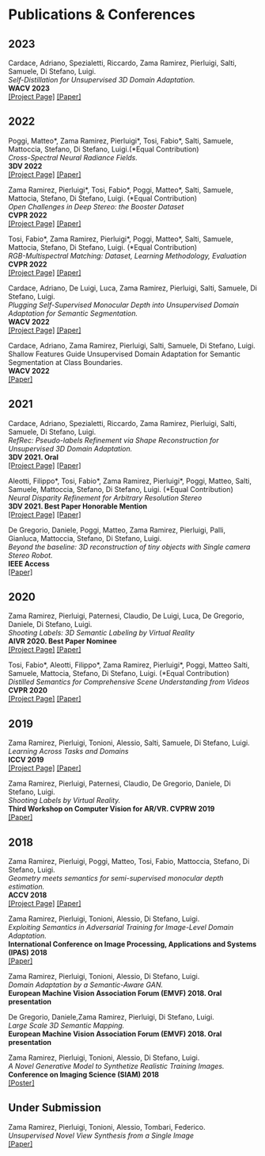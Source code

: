 # Publications & Conferences

## 2023

Cardace, Adriano, Spezialetti, Riccardo, Zama Ramirez, Pierluigi, Salti, Samuele, Di Stefano, Luigi. \
_Self-Distillation for Unsupervised 3D Domain Adaptation._ \
__WACV 2023__ \
[[Project Page]](https://cvlab-unibo.github.io/FeatureDistillation/)
[[Paper]](https://arxiv.org/abs/2210.08226)

## 2022

Poggi, Matteo*, Zama Ramirez, Pierluigi*, Tosi, Fabio*, Salti, Samuele, Mattoccia, Stefano, Di Stefano, Luigi.(*Equal Contribution) \
_Cross-Spectral Neural Radiance Fields._ \
__3DV 2022__ \
[[Project Page]](https://cvlab-unibo.github.io/xnerf-web/)
[[Paper]](https://arxiv.org/pdf/2209.00648.pdf)

Zama Ramirez, Pierluigi*, Tosi, Fabio*, Poggi, Matteo*, Salti, Samuele, Mattocia, Stefano, Di Stefano, Luigi. (*Equal Contribution)\
_Open Challenges in Deep Stereo: the Booster Dataset_ \
__CVPR 2022__ \
[[Project Page]](https://cvlab-unibo.github.io/booster-web/)
[[Paper]](https://arxiv.org/abs/2206.04671)

Tosi, Fabio*, Zama Ramirez, Pierluigi*, Poggi, Matteo*, Salti, Samuele, Mattocia, Stefano, Di Stefano, Luigi. (*Equal Contribution)\
_RGB-Multispectral Matching: Dataset, Learning Methodology, Evaluation_\
__CVPR 2022__ \
[[Project Page]](https://cvlab-unibo.github.io/rgb-ms-web/)
[[Paper]](https://arxiv.org/abs/2206.07047)


Cardace, Adriano, De Luigi, Luca, Zama Ramirez, Pierluigi, Salti, Samuele, Di Stefano, Luigi. \
_Plugging Self-Supervised Monocular Depth into Unsupervised Domain Adaptation for Semantic Segmentation._ \
__WACV 2022__ \
[[Project Page]](https://github.com/CVLAB-Unibo/d4-dbst)
[[Paper]](https://arxiv.org/pdf/2110.06685.pdf)

Cardace, Adriano, Zama Ramirez, Pierluigi, Salti, Samuele, Di Stefano, Luigi. \
Shallow Features Guide Unsupervised Domain Adaptation for Semantic Segmentation at Class Boundaries. \
__WACV 2022__ \
[[Paper]](https://arxiv.org/abs/2110.02833)

## 2021

Cardace, Adriano, Spezialetti, Riccardo, Zama Ramirez, Pierluigi, Salti, Samuele, Di Stefano, Luigi. \
_RefRec: Pseudo-labels Refinement via Shape Reconstruction for Unsupervised 3D Domain Adaptation._ \
__3DV 2021. Oral__ \
[[Project Page]](https://github.com/CVLAB-Unibo/RefRec) 
[[Paper]](https://arxiv.org/pdf/2110.11036.pdf)

Aleotti, Filippo*, Tosi, Fabio*, Zama Ramirez, Pierluigi*, Poggi, Matteo, Salti, Samuele, Mattoccia, Stefano, Di Stefano, Luigi. (*Equal Contribution) \
_Neural Disparity Refinement for Arbitrary Resolution Stereo_ \
__3DV 2021. Best Paper Honorable Mention__ \
[[Project Page]](https://cvlab-unibo.github.io/neural-disparity-refinement-web)
[[Paper]](https://arxiv.org/abs/2110.15367)

De Gregorio, Daniele, Poggi, Matteo, Zama Ramirez, Pierluigi, Palli, Gianluca, Mattoccia, Stefano, Di Stefano, Luigi. \
_Beyond the baseline: 3D reconstruction of tiny objects with Single camera Stereo Robot._ \
__IEEE Access__ \
[[Paper]](https://ieeexplore.ieee.org/stamp/stamp.jsp?arnumber=9524696)

## 2020

Zama Ramirez, Pierluigi, Paternesi, Claudio, De Luigi, Luca, De Gregorio, Daniele, Di Stefano, Luigi. \
_Shooting Labels: 3D Semantic Labeling by Virtual Reality_ \
__AIVR 2020. Best Paper Nominee__ \
[[Project Page]](https://cvlab-unibo.github.io/shootinglabelsweb/)
[[Paper]](https://arxiv.org/abs/1910.05021)

Tosi, Fabio*, Aleotti, Filippo*, Zama Ramirez, Pierluigi*, Poggi, Matteo Salti, Samuele, Mattocia, Stefano, Di Stefano, Luigi. (*Equal Contribution)\
_Distilled Semantics for Comprehensive Scene Understanding from Videos_ \
__CVPR 2020__ \
[[Project Page]](https://github.com/CVLAB-Unibo/omeganet)
[[Paper]](https://arxiv.org/abs/2003.14030)

## 2019

Zama Ramirez, Pierluigi, Tonioni, Alessio, Salti, Samuele, Di Stefano, Luigi. \
_Learning Across Tasks and Domains_ \
__ICCV 2019__ \
[[Project Page]](https://github.com/CVLAB-Unibo/ATDT)
[[Paper]](https://arxiv.org/abs/1904.04744)


Zama Ramirez, Pierluigi, Paternesi, Claudio, De Gregorio, Daniele, Di Stefano, Luigi. \
_Shooting Labels by Virtual Reality._ \
__Third Workshop on Computer Vision for AR/VR. CVPRW 2019__ \
[[Paper]](https://static1.squarespace.com/static/5c3f69e1cc8fedbc039ea739/t/5d01638662182d0001b6f7f6/1560372111582/9_CVPR_2019_VR.pdf)

## 2018

Zama Ramirez, Pierluigi, Poggi, Matteo, Tosi, Fabio, Mattoccia, Stefano, Di Stefano, Luigi. \
_Geometry meets semantics for semi-supervised monocular depth estimation._ \
__ACCV 2018__ \
[[Project Page]](https://github.com/CVLAB-Unibo/Semantic-Mono-Depth)
[[Paper]](https://arxiv.org/pdf/1810.04093.pdf)

Zama Ramirez, Pierluigi, Tonioni, Alessio, Di Stefano, Luigi. \
_Exploiting Semantics in Adversarial Training for Image-Level Domain Adaptation._ \
__International Conference on Image Processing, Applications and Systems (IPAS) 2018__ \
[[Paper]](https://arxiv.org/pdf/1810.05852.pdf)

Zama Ramirez, Pierluigi, Tonioni, Alessio, Di Stefano, Luigi. \
_Domain Adaptation by a Semantic-Aware GAN._ \
__European Machine Vision Association Forum (EMVF) 2018. Oral presentation__

De Gregorio, Daniele,Zama Ramirez, Pierluigi, Di Stefano, Luigi. \
_Large Scale 3D Semantic Mapping._ \
__European Machine Vision Association Forum (EMVF) 2018. Oral presentation__

Zama Ramirez, Pierluigi, Tonioni, Alessio, Di Stefano, Luigi. \
_A Novel Generative Model to Synthetize Realistic Training Images._ \
__Conference on Imaging Science (SIAM) 2018__ \
[[Poster]](https://www.siam-is18.dm.unibo.it/uploads/store/168f206221f71e84bb90b147edd08fc7.pdf)

## Under Submission

Zama Ramirez, Pierluigi, Tonioni, Alessio, Tombari, Federico. \
_Unsupervised Novel View Synthesis from a Single Image_ \
[[Paper]](https://arxiv.org/pdf/2102.03285.pdf)
